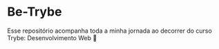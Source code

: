 # Be-Trybe
Esse repositório acompanha toda a minha jornada ao decorrer do curso Trybe: Desenvolvimento Web :rocket:
